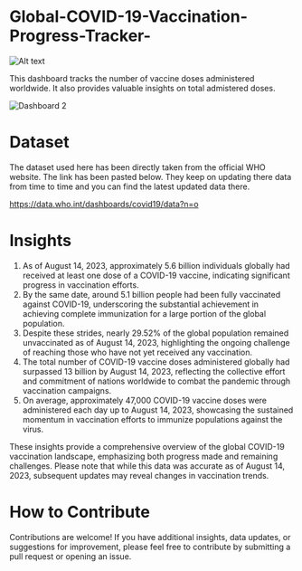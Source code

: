 # Global-COVID-19-Vaccination-Progress-Tracker-
![Alt text](https://i.pinimg.com/564x/16/0e/2d/160e2d5406706d0d7fdb67ff8e4e8c1c.jpg)

This dashboard tracks the number of vaccine doses administered worldwide. It also provides valuable insights on total admistered doses.

![Dashboard 2](https://github.com/theliwash/Global-COVID-19-Vaccination-Progress-Tracker-/assets/163035610/46b102e5-845d-4c86-a061-23b59491f96c)

# Dataset
The dataset used here has been directly taken from the official WHO website. The link has been pasted below. They keep on updating there data from time to time and you can find the latest updated data there.

https://data.who.int/dashboards/covid19/data?n=o

# Insights

1. As of August 14, 2023, approximately 5.6 billion individuals globally had received at least one dose of a COVID-19 vaccine, indicating significant progress in vaccination efforts.
2. By the same date, around 5.1 billion people had been fully vaccinated against COVID-19, underscoring the substantial achievement in achieving complete immunization for a large portion of the global population.
3. Despite these strides, nearly 29.52% of the global population remained unvaccinated as of August 14, 2023, highlighting the ongoing challenge of reaching those who have not yet received any vaccination.
4. The total number of COVID-19 vaccine doses administered globally had surpassed 13 billion by August 14, 2023, reflecting the collective effort and commitment of nations worldwide to combat the pandemic through vaccination campaigns.
5. On average, approximately 47,000 COVID-19 vaccine doses were administered each day up to August 14, 2023, showcasing the sustained momentum in vaccination efforts to immunize populations against the virus.

These insights provide a comprehensive overview of the global COVID-19 vaccination landscape, emphasizing both progress made and remaining challenges. Please note that while this data was accurate as of August 14, 2023, subsequent updates may reveal changes in vaccination trends.

# How to Contribute

Contributions are welcome! If you have additional insights, data updates, or suggestions for improvement, please feel free to contribute by submitting a pull request or opening an issue.
